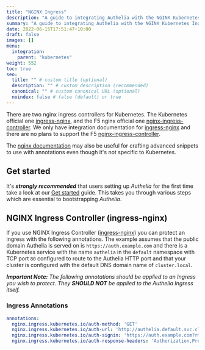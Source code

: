 ```yaml
---
title: "NGINX Ingress"
description: "A guide to integrating Authelia with the NGINX Kubernetes Ingress."
summary: "A guide to integrating Authelia with the NGINX Kubernetes Ingress."
date: 2022-06-15T17:51:47+10:00
draft: false
images: []
menu:
  integration:
    parent: "kubernetes"
weight: 552
toc: true
seo:
  title: "" # custom title (optional)
  description: "" # custom description (recommended)
  canonical: "" # custom canonical URL (optional)
  noindex: false # false (default) or true
---
```


There are two nginx ingress controllers for Kubernetes. The Kubernetes official one [ingress-nginx], and the F5 nginx
official one [nginx-ingress-controller]. We only have integration documentation for [ingress-nginx] and there are no
plans to support the F5 [nginx-ingress-controller].

The [nginx documentation](../proxies/nginx.md) may also be useful for crafting advanced snippets to use with annotations
even though it's not specific to Kubernetes.

## Get started

It's __*strongly recommended*__ that users setting up *Authelia* for the first time take a look at our
[Get started](../prologue/get-started.md) guide. This takes you through various steps which are essential to
bootstrapping *Authelia*.

## NGINX Ingress Controller (ingress-nginx)

If you use NGINX Ingress Controller ([ingress-nginx]) you can protect an ingress with the following annotations. The
example assumes that the public domain Authelia is served on is `https://auth.example.com` and there is a
Kubernetes service with the name `authelia` in the `default` namespace with TCP port `80` configured to route to the
Authelia HTTP port and that your cluster is configured with the default
DNS domain name of `cluster.local`.

*__Important Note:__ The following annotations should be applied to an Ingress you wish to protect. They __SHOULD NOT__
be applied to the Authelia Ingress itself.*

### Ingress Annotations

```yaml
annotations:
  nginx.ingress.kubernetes.io/auth-method: 'GET'
  nginx.ingress.kubernetes.io/auth-url: 'http://authelia.default.svc.cluster.local/api/authz/auth-request'
  nginx.ingress.kubernetes.io/auth-signin: 'https://auth.example.com?rm=$request_method'
  nginx.ingress.kubernetes.io/auth-response-headers: 'Authorization,Proxy-Authorization,Remote-User,Remote-Name,Remote-Groups,Remote-Email'
```

[ingress-nginx]: https://kubernetes.github.io/ingress-nginx/
[nginx-ingress-controller]: https://docs.nginx.com/nginx-ingress-controller/
